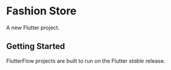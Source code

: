 # Fashion Store

A new Flutter project.

## Getting Started

FlutterFlow projects are built to run on the Flutter _stable_ release.
